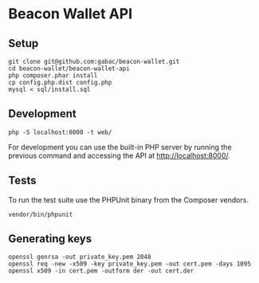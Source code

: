 # Beacon Wallet API

## Setup

```
git clone git@github.com:gabac/beacon-wallet.git
cd beacon-wallet/beacon-wallet-api
php composer.phar install
cp config.php.dist config.php
mysql < sql/install.sql
```

## Development

```
php -S localhost:8000 -t web/
```

For development you can use the built-in PHP server by running the previous 
command and accessing the API at [http://localhost:8000/](http://localhost:8000/).

## Tests

To run the test suite use the PHPUnit binary from the Composer vendors.

```
vendor/bin/phpunit
```

## Generating keys

```
openssl genrsa -out private_key.pem 2048
openssl req -new -x509 -key private_key.pem -out cert.pem -days 1095
openssl x509 -in cert.pem -outform der -out cert.der
```
